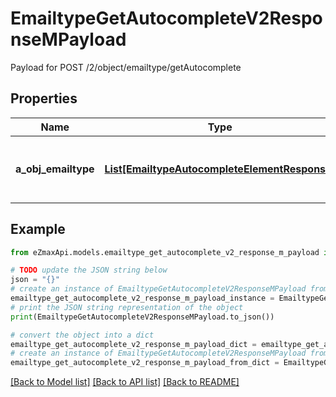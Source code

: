 # EmailtypeGetAutocompleteV2ResponseMPayload

Payload for POST /2/object/emailtype/getAutocomplete

## Properties

Name | Type | Description | Notes
------------ | ------------- | ------------- | -------------
**a_obj_emailtype** | [**List[EmailtypeAutocompleteElementResponse]**](EmailtypeAutocompleteElementResponse.md) | An array of Emailtype autocomplete element response. | 

## Example

```python
from eZmaxApi.models.emailtype_get_autocomplete_v2_response_m_payload import EmailtypeGetAutocompleteV2ResponseMPayload

# TODO update the JSON string below
json = "{}"
# create an instance of EmailtypeGetAutocompleteV2ResponseMPayload from a JSON string
emailtype_get_autocomplete_v2_response_m_payload_instance = EmailtypeGetAutocompleteV2ResponseMPayload.from_json(json)
# print the JSON string representation of the object
print(EmailtypeGetAutocompleteV2ResponseMPayload.to_json())

# convert the object into a dict
emailtype_get_autocomplete_v2_response_m_payload_dict = emailtype_get_autocomplete_v2_response_m_payload_instance.to_dict()
# create an instance of EmailtypeGetAutocompleteV2ResponseMPayload from a dict
emailtype_get_autocomplete_v2_response_m_payload_from_dict = EmailtypeGetAutocompleteV2ResponseMPayload.from_dict(emailtype_get_autocomplete_v2_response_m_payload_dict)
```
[[Back to Model list]](../README.md#documentation-for-models) [[Back to API list]](../README.md#documentation-for-api-endpoints) [[Back to README]](../README.md)


